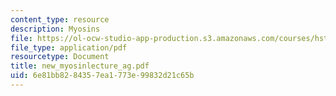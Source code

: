```yaml
---
content_type: resource
description: Myosins
file: https://ol-ocw-studio-app-production.s3.amazonaws.com/courses/hst-730-molecular-biology-for-the-auditory-system-fall-2002/6e81bb8284357ea1773e99832d21c65b_new_myosinlecture_ag.pdf
file_type: application/pdf
resourcetype: Document
title: new_myosinlecture_ag.pdf
uid: 6e81bb82-8435-7ea1-773e-99832d21c65b
---
```

